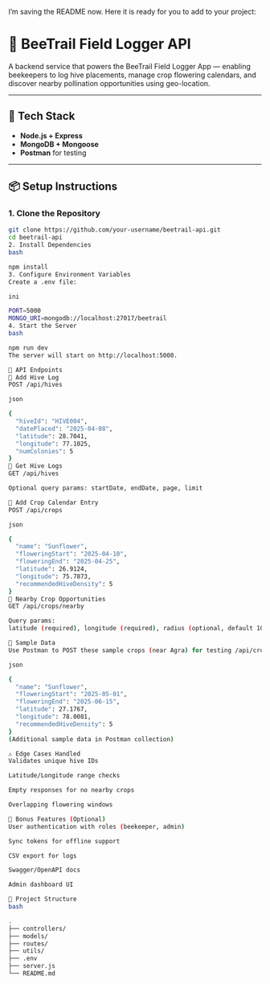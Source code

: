 I’m saving the README now. Here it is ready for you to add to your project:


# 🐝 BeeTrail Field Logger API

A backend service that powers the BeeTrail Field Logger App — enabling beekeepers to log hive placements, manage crop flowering calendars, and discover nearby pollination opportunities using geo-location.

---

## 🧰 Tech Stack

- **Node.js + Express**
- **MongoDB + Mongoose**
- **Postman** for testing

---

## 📦 Setup Instructions

### 1. Clone the Repository

```bash
git clone https://github.com/your-username/beetrail-api.git
cd beetrail-api
2. Install Dependencies
bash

npm install
3. Configure Environment Variables
Create a .env file:

ini

PORT=5000
MONGO_URI=mongodb://localhost:27017/beetrail
4. Start the Server
bash

npm run dev
The server will start on http://localhost:5000.

🚀 API Endpoints
🔸 Add Hive Log
POST /api/hives

json

{
  "hiveId": "HIVE004",
  "datePlaced": "2025-04-08",
  "latitude": 28.7041,
  "longitude": 77.1025,
  "numColonies": 5
}
🔸 Get Hive Logs
GET /api/hives

Optional query params: startDate, endDate, page, limit

🔸 Add Crop Calendar Entry
POST /api/crops

json

{
  "name": "Sunflower",
  "floweringStart": "2025-04-10",
  "floweringEnd": "2025-04-25",
  "latitude": 26.9124,
  "longitude": 75.7873,
  "recommendedHiveDensity": 5
}
🔸 Nearby Crop Opportunities
GET /api/crops/nearby

Query params:
latitude (required), longitude (required), radius (optional, default 100km), date (optional, default today)

🧪 Sample Data
Use Postman to POST these sample crops (near Agra) for testing /api/crops and /api/crops/nearby:

json

{
  "name": "Sunflower",
  "floweringStart": "2025-05-01",
  "floweringEnd": "2025-06-15",
  "latitude": 27.1767,
  "longitude": 78.0081,
  "recommendedHiveDensity": 5
}
(Additional sample data in Postman collection)

⚠️ Edge Cases Handled
Validates unique hive IDs

Latitude/Longitude range checks

Empty responses for no nearby crops

Overlapping flowering windows

🎁 Bonus Features (Optional)
User authentication with roles (beekeeper, admin)

Sync tokens for offline support

CSV export for logs

Swagger/OpenAPI docs

Admin dashboard UI

📁 Project Structure
bash

.
├── controllers/
├── models/
├── routes/
├── utils/
├── .env
├── server.js
└── README.md

